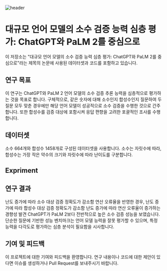 ![header](https://capsule-render.vercel.app/api?type=transparent&color=white&height=200&section=header&text=HUMANE_LAB&animation=blink&fontSize=50&fontColor=d6ace6)

# 대규모 언어 모델의 소수 검증 능력 심층 평가: ChatGPT와 PaLM 2를 중심으로
이 저장소는 "대규모 언어 모델의 소수 검증 능력 심층 평가: ChatGPT와 PaLM 2를 중심으로"라는 제목의 논문에 사용된 데이터셋과 코드를 포함하고 있습니다.
## 연구 목표

이 연구는 ChatGPT와 PaLM 2 언어 모델의 소수 검증 추론 능력을 심층적으로 평가하는 것을 목표로 합니다. 구체적으로, 같은 숫자에 대해 소수인지 합성수인지 질문하여 두 질문 모두 맞춘 경우에만 해당 언어 모델이 성공적으로 소수 검증을 수행한 것으로 간주합니다. 또한 합성수를 검증 대상에 포함시켜 응답 편향을 고려한 포괄적인 조사를 수행합니다.

## 데이터셋
소수 664개와 합성수 1458개로 구성된 데이터셋을 사용합니다. 소수는 자릿수에 따라, 합성수는 가장 작은 약수의 크기와 자릿수에 따라 난이도를 구분합니다.

## Expriment

## 연구 결과
난도 증가에 따라 소수 대상 검증 정확도가 감소함
연산 오류율을 반영한 경우, 난도 증가에 따라 합성수 대상 검증 정확도가 감소함
난도 증가에 따라 연산 오류율이 증가하는 경향성 발견
ChatGPT가 PaLM 2보다 전반적으로 높은 소수 검증 성능을 보였습니다. 단순한 질문에 기반한 성능 벤치마크는 언어 모델 능력을 잘못 평가할 수 있으며, 특정 능력을 다각도로 평가하는 심층 분석이 필요함을 시사합니다.

## 기여 및 피드백
이 프로젝트에 대한 기여와 피드백을 환영합니다. 연구 내용이나 코드에 대한 제안이 있다면 이슈를 생성하거나 Pull Request를 보내주시기 바랍니다.
